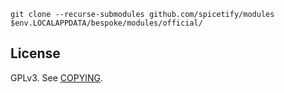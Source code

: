 ```pwsh
git clone --recurse-submodules github.com/spicetify/modules $env.LOCALAPPDATA/bespoke/modules/official/
```

## License

GPLv3. See [COPYING](COPYING).
